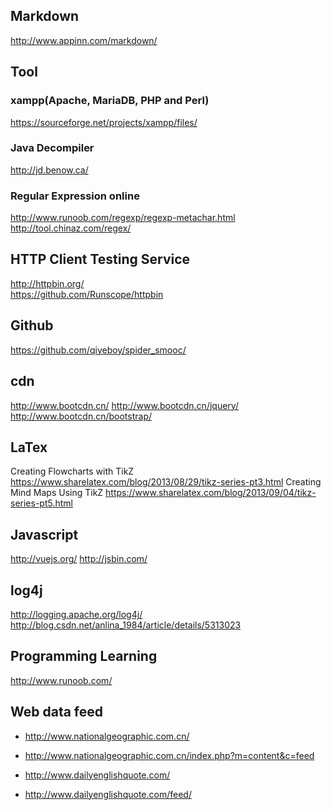 ## Markdown
http://www.appinn.com/markdown/

## Tool
### xampp(Apache, MariaDB, PHP and Perl)
﻿https://sourceforge.net/projects/xampp/files/

### Java Decompiler
http://jd.benow.ca/

### Regular Expression online
http://www.runoob.com/regexp/regexp-metachar.html
http://tool.chinaz.com/regex/

## HTTP Client Testing Service
http://httpbin.org/<br>
https://github.com/Runscope/httpbin

## Github
https://github.com/qiyeboy/spider_smooc/<br>

## cdn
http://www.bootcdn.cn/
http://www.bootcdn.cn/jquery/
http://www.bootcdn.cn/bootstrap/

## LaTex
Creating Flowcharts with TikZ
https://www.sharelatex.com/blog/2013/08/29/tikz-series-pt3.html
Creating Mind Maps Using TikZ
https://www.sharelatex.com/blog/2013/09/04/tikz-series-pt5.html

## Javascript
http://vuejs.org/
http://jsbin.com/

## log4j
http://logging.apache.org/log4j/<br>
http://blog.csdn.net/anlina_1984/article/details/5313023

## Programming Learning
http://www.runoob.com/

## Web data feed
- http://www.nationalgeographic.com.cn/
- http://www.nationalgeographic.com.cn/index.php?m=content&c=feed

- http://www.dailyenglishquote.com/
- http://www.dailyenglishquote.com/feed/
